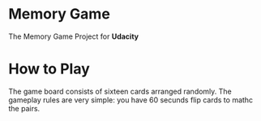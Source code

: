 # Memory Game
The Memory Game Project for **Udacity**

# How to Play
The game board consists of sixteen cards arranged randomly.
The gameplay rules are very simple:
you have 60 secunds
flip cards to mathc the pairs.

